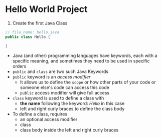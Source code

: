 # Hello World Project

1. Create the first Java Class

```java
// file_name: hello.java
public class Hello {

}
```

- Java (and other) programming languages have keywords, each with a specific meaning, and sometimes they need to be used in specific orders
- `public` and `class` are two such Java Keywords
- `public` keyword is an _access modifier_
  - It allows us to define the `scope` or how other parts of your code or someone else's code can access this code
  - `public` access modifier will give full access
- `class` keyword is used to define a class with
  - **the name** following the keyword: _Hello_ in this case
  - left and right curly braces to define the class body
- To define a class, requires
  - an optional access modifier
  - class
  - class body inside the left and right curly braces

